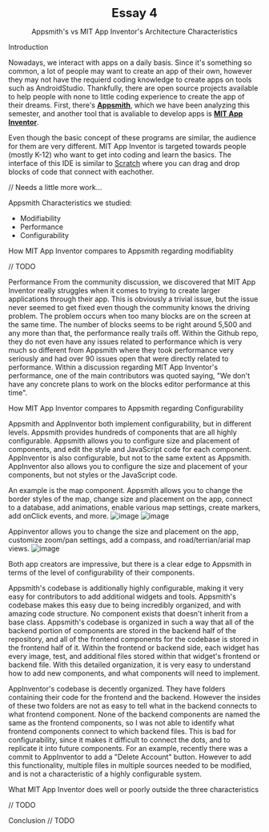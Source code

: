 <!-- header which is bolded, bigger, and centered -->
<p align="center"><b><font size = 5>Essay 4</font></b></p>

<!-- Title of our essay -->
<p align="center">Appsmith's vs MIT App Inventor's Architecture Characteristics</p>

Introduction

Nowadays, we interact with apps on a daily basis. Since it's something so common, a lot of people may want to create an app of their own, however they may not have the requierd coding knowledge to create apps on tools such as AndroidStudio. Thankfully, there are open source projects available to help people with none to little coding experience to create the app of their dreams. First, there's [**Appsmith**](https://github.com/appsmithorg/appsmith), which we have been analyzing this semester, and another tool that is avaliable to develop apps is [**MIT App Inventor**](https://github.com/mit-cml/appinventor-sources). 

Even though the basic concept of these programs are similar, the audience for them are very different. MIT App Inventor is targeted towards people (mostly K-12) who want to get into coding and learn the basics. The interface of this IDE is similar to [Scratch](https://github.com/LLK/) where you can drag and drop blocks of code that connect with eachother. 

// Needs a little more work...

Appsmith Characteristics we studied:
- Modifiability
- Performance
- Configurability

How MIT App Inventor compares to Appsmith regarding modifiablity

// TODO

Performance
From the community discussion, we discovered that MIT App Inventor really struggles when it comes to trying to create larger applications through their app. This is obviously a trivial issue, but the issue never seemed to get fixed even though the community knows the driving problem. The problem occurs when too many blocks are on the screen at the same time. The number of blocks seems to be right around 5,500 and any more than that, the performance really trails off. Within the Github repo, they do not even have any issues related to performance which is very much so different from Appsmith where they took performance very seriously and had over 90 issues open that were directly related to performance. Within a discussion regarding MIT App Inventor's performance, one of the main contributors was quoted saying, "We don't have any concrete plans to work on the blocks editor performance at this time".


How MIT App Inventor compares to Appsmith regarding Configurability

Appsmith and AppInventor both implement configurability, but in different levels.
Appsmith provides hundreds of components that are all highly configurable. Appsmith allows you to configure size and placement of components, and edit the style and JavaScript code for each component.
AppInventor is also configurable, but not to the same extent as Appsmith. AppInventor also allows you to configure the size and placement of your components, but not styles or the JavaScript code.

An example is the map component. 
Appsmith allows you to change the border styles of the map, change size and placement on the app, connect to a database, add animations, enable various map settings, create markers, add onClick events, and more.
![image](https://user-images.githubusercontent.com/26784780/205799426-b63d786e-d296-4e6b-bace-0f5fd581e6e7.png)
![image](https://user-images.githubusercontent.com/26784780/205799539-eadf086c-971c-4768-afb6-a743d28b3a94.png)

Appinventor allows you to change the size and placement on the app, customize zoom/pan settings, add a compass, and road/terrian/arial map views.
![image](https://user-images.githubusercontent.com/26784780/205799762-e7f01b21-211b-4dd1-b5f7-04d252808598.png)

Both app creators are impressive, but there is a clear edge to Appsmith in terms of the level of configurability of their components.


Appsmith's codebase is additionally highly configurable, making it very easy for contributors to add additional widgets and tools. Appsmith's codebase makes this easy due to being incredibly organized, and with amazing code structure. No component exists that doesn't inherit from a base class.
Appsmith's codebase is organized in such a way that all of the backend portion of components are stored in the backend half of the repository, and all of the frontend components for the codebase is stored in the frontend half of it.
Within the frontend or backend side, each widget has every image, test, and additional files stored within that widget's frontend or backend file.
With this detailed organization, it is very easy to understand how to add new components, and what components will need to implement.

AppInventor's codebase is decently organized. They have folders containing their code for the frontend and the backend. However the insides of these two folders are not as easy to tell what in the backend connects to what frontend component. None of the backend components are named the same as the frontend components, so I was not able to identify what frontend components connect to which backend files. This is bad for configurability, since it makes it difficult to connect the dots, and to replicate it into future components.
For an example, recently there was a commit to AppInventor to add a "Delete Account" button. However to add this functionality, multiple files in multiple sources needed to be modified, and is not a characteristic of a highly configurable system.


What MIT App Inventor does well or poorly outside the three characteristics

// TODO

Conclusion 
// TODO
